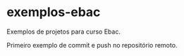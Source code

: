 # exemplos-ebac
Exemplos de projetos para curso Ebac.


Primeiro exemplo de commit e push no repositório remoto.